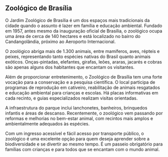 ## Zoológico de Brasília

O Jardim Zoológico de Brasília é um dos espaços mais tradicionais da cidade quando o assunto é lazer em família e educação ambiental. Fundado em 1957, antes mesmo da inauguração oficial de Brasília, o zoológico ocupa uma área de cerca de 140 hectares e está localizado no bairro do Candangolândia, próximo ao Aeroporto Internacional.

O zoológico abriga mais de 1.300 animais, entre mamíferos, aves, répteis e peixes, representando tanto espécies nativas do Brasil quanto animais exóticos. Onças-pintadas, elefantes, girafas, leões, araras, jacarés e cobras são apenas alguns dos habitantes que encantam os visitantes.

Além de proporcionar entretenimento, o Zoológico de Brasília tem uma forte vocação para a conservação e a pesquisa científica. O local participa de programas de reprodução em cativeiro, reabilitação de animais resgatados e educação ambiental para crianças e escolas. Há placas informativas em cada recinto, e guias especializados realizam visitas orientadas.

A infraestrutura do parque inclui lanchonetes, banheiros, brinquedos infantis e áreas de descanso. Recentemente, o zoológico vem passando por reformas e melhorias no bem-estar animal, com recintos mais amplos e ambientalmente adequados às espécies.

Com um ingresso acessível e fácil acesso por transporte público, o zoológico é uma excelente opção para quem deseja aprender sobre a biodiversidade e se divertir ao mesmo tempo. É um passeio obrigatório para famílias com crianças e para todos que se encantam com o mundo animal.